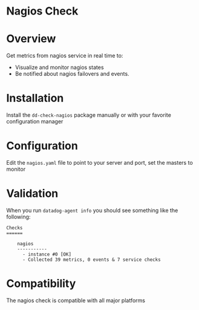 # Nagios Check

# Overview

Get metrics from nagios service in real time to:

* Visualize and monitor nagios states
* Be notified about nagios failovers and events.

# Installation

Install the `dd-check-nagios` package manually or with your favorite configuration manager

# Configuration

Edit the `nagios.yaml` file to point to your server and port, set the masters to monitor

# Validation

When you run `datadog-agent info` you should see something like the following:

    Checks
    ======

        nagios
        -----------
          - instance #0 [OK]
          - Collected 39 metrics, 0 events & 7 service checks

# Compatibility

The nagios check is compatible with all major platforms
